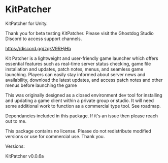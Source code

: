# KitPatcher
KitPatcher for Unity.

Thank you for beta testing KitPatcher.
Please visit the Ghostdog Studio Discord to access support channels. 

https://discord.gg/zqkV9RHjHb

Kit Patcher is a lightweight and user-friendly game launcher which offers
essential features such as real-time server status checking, game file installation and
updates, patch notes, menus, and seamless game launching. Players can easily stay
informed about server news and availability, download the latest updates, and access
patch notes and other menus before launching the game

This was originally designed as a closed environment dev tool for installing and updating a 
game client within a private group or studio. It will need some additional work to function as a commercial type tool. See roadmap. 

Dependancies included in this package. If it's an issue then please reach out to me. 

This package contains no license. Please do not redistribute modified versions or use for commercial use. 
Thank you. 

Versions:

KitPatcher v0.0.6a

